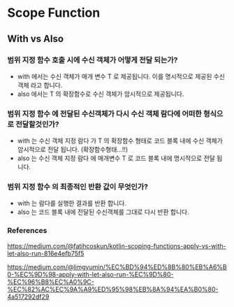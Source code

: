 # Scope Function

## With vs Also

### 범위 지정 함수 호출 시에 수신 객체가 어떻게 전달 되는가?
- with 에서는 수신 객체가 매개 변수 T 로 제공됩니다. 이를 명시적으로 제공된 수신 객체 라고 합니다.
- also 에서는 T 의 확장함수로 수신 객체가 암시적으로 제공됩니다.

###  범위 지정 함수 에 전달된 수신객체가 다시 수신 객체 람다에 어떠한 형식으로 전달할것인가?
- with 는 수신 객체 지정 람다 가 T 의 확장함수 형태로 코드 블록 내에 수신 객체가 암시적으로 전달 됩니다. (확장함수형태...!!)
- also 는 수신 객체 지정 람다 에 매개변수 T 로 코드 블록 내에 명시적으로 전달 됩니다.


### 범위 지정 함수 의 최종적인 반환 값이 무엇인가?

- with 는 람다를 실행한 결과를 반환 합니다.
- also 는 코드 블록 내에 전달된 수신객체를 그대로 다시 반환 합니다.


### References

https://medium.com/@fatihcoskun/kotlin-scoping-functions-apply-vs-with-let-also-run-816e4efb75f5

https://medium.com/@limgyumin/%EC%BD%94%ED%8B%80%EB%A6%B0-%EC%9D%98-apply-with-let-also-run-%EC%9D%80-%EC%96%B8%EC%A0%9C-%EC%82%AC%EC%9A%A9%ED%95%98%EB%8A%94%EA%B0%80-4a517292df29